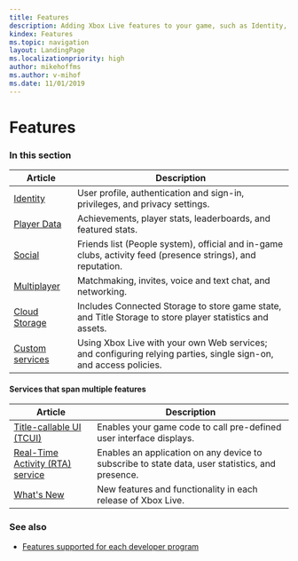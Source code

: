 ```yaml
---
title: Features
description: Adding Xbox Live features to your game, such as Identity, Social features, Achievements, Cloud Storage, and Multiplayer features; and configuring Custom services to use Xbox Live.
kindex: Features
ms.topic: navigation
layout: LandingPage
ms.localizationpriority: high
author: mikehoffms
ms.author: v-mihof
ms.date: 11/01/2019
---
```


# Features


### In this section

| Article | Description |
|---------|-------------|
| [Identity](identity/live-identity-nav.md) | User profile, authentication and sign-in, privileges, and privacy settings. |
| [Player Data](player-data/live-playerdata-nav.md) | Achievements, player stats, leaderboards, and featured stats. |
| [Social](social/live-social-nav.md) | Friends list (People system), official and in-game clubs, activity feed (presence strings), and reputation. |
| [Multiplayer](multiplayer/live-multiplayer-nav.md) | Matchmaking, invites, voice and text chat, and networking. |
| [Cloud Storage](cloud-storage/live-cloud-storage-nav.md) | Includes Connected Storage to store game state, and Title Storage to store player statistics and assets. |
| [Custom services](custom-services/live-custom-services-nav.md) | Using Xbox Live with your own Web services; and configuring relying parties, single sign-on, and access policies. |


#### Services that span multiple features

| Article | Description |
|---------|-------------|
| [Title-callable UI (TCUI)](tcui/live-tcui-nav.md) | Enables your game code to call pre-defined user interface displays. |
| [Real-Time Activity (RTA) service](rta/live-rta-nav.md) | Enables an application on any device to subscribe to state data, user statistics, and presence. |
| [What's New](whats-new/live-whats-new-nav.md) | New features and functionality in each release of Xbox Live. |


### See also

* [Features supported for each developer program](../get-started/join-dev-program/live-feature-comparison-table.md)
